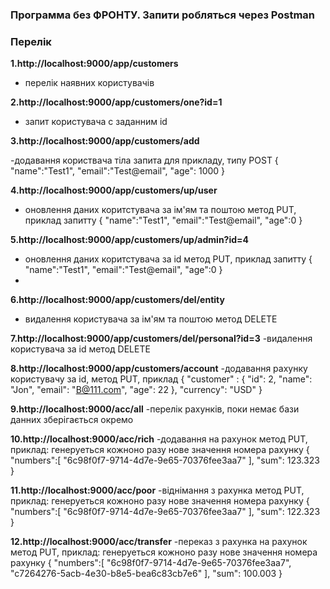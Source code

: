 
### Программа без ФРОНТУ. Запити робляться через Postman
### Перелік 

**1.http://localhost:9000/app/customers**
- перелік наявних користувачів

**2.http://localhost:9000/app/customers/one?id=1**
- запит  користувача с заданним id

**3.http://localhost:9000/app/customers/add**

-додавання користвача тіла запита для прикладу,  типу POST
{
"name":"Test1",
"email":"Test@email",
"age": 1000
}

**4.http://localhost:9000/app/customers/up/user**
- оновлення даних коритстувача за ім'ям та поштою метод PUT,
приклад запитту {
  "name":"Test1",
  "email":"Test@email",
  "age":0
  }


**5.http://localhost:9000/app/customers/up/admin?id=4**
- оновлення даних коритстувача за id метод PUT,
приклад запитту {
  "name":"Test1",
  "email":"Test@email",
  "age":0
  }
- 
**6.http://localhost:9000/app/customers/del/entity**
- видалення користувача за ім'ям та поштою метод DELETE

**7.http://localhost:9000/app/customers/del/personal?id=3**
-видалення користувача за id метод DELETE

**8.http://localhost:9000/app/customers/account**
-додавання рахунку користувачу за id, метод PUT,
приклад {
    "customer" : {
        "id": 2,
        "name": "Jon",
        "email": "B@111.com",
        "age": 22
    },
    "currency": "USD"
}

**9.http://localhost:9000/acc/all**
-перелік рахунків, поки немає бази данних зберігається окремо

**10.http://localhost:9000/acc/rich**
-додавання на рахунок метод  PUT,
приклад: генеруеться кожноно разу нове значення номера рахунку {
"numbers":[
"6c98f0f7-9714-4d7e-9e65-70376fee3aa7" 
],
"sum":  123.323
}

**11.http://localhost:9000/acc/poor**
-віднімання з рахунка метод  PUT,
приклад: генеруеться кожноно разу нове значення номера рахунку {
"numbers":[
"6c98f0f7-9714-4d7e-9e65-70376fee3aa7"
],
"sum":  122.323
}

**12.http://localhost:9000/acc/transfer**
-переказ з рахунка на рахунок метод  PUT,
приклад: генеруеться кожноно разу нове значення номера рахунку
{
"numbers":[
         "6c98f0f7-9714-4d7e-9e65-70376fee3aa7",
         "c7264276-5acb-4e30-b8e5-bea6c83cb7e6"
    ],
    "sum": 100.003
}


